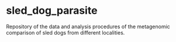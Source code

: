 # sled_dog_parasite
Repository of the data and analysis procedures of the metagenomic comparison of sled dogs from different localities.
